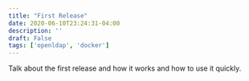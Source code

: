 ```yaml
---
title: "First Release"
date: 2020-06-10T23:24:31-04:00
description: ''
draft: False
tags: ['openldap', 'docker']
---
```


Talk about the first release and how it works and how to use it quickly.
